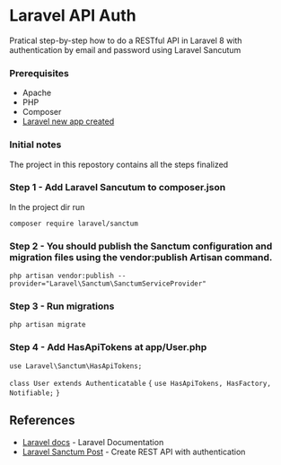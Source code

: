 # Laravel API Auth
<p>Pratical step-by-step how to do a RESTful API in Laravel 8 with authentication by email and password using Laravel Sancutum</p>

### Prerequisites
- Apache
- PHP
- Composer
- [Laravel new app created]([https://link](https://laravel.com/docs/8.x/installation#meet-laravel))
  
### Initial notes
The project in this repostory contains all the steps finalized

### Step 1 - Add Laravel Sancutum to composer.json
In the project dir run

`composer require laravel/sanctum`

### Step 2 - You should publish the Sanctum configuration and migration files using the vendor:publish Artisan command. 
`php artisan vendor:publish --provider="Laravel\Sanctum\SanctumServiceProvider"`

### Step 3 - Run migrations
`php artisan migrate`

### Step 4 - Add HasApiTokens at app/User.php

`use Laravel\Sanctum\HasApiTokens;`

`class User extends Authenticatable`
`{`
    `use HasApiTokens, HasFactory, Notifiable;`
`}`

## References
- [Laravel docs](https://laravel.com/docs/8.x) - Laravel Documentation
- [Laravel Sanctum Post](https://laravel.com/docs/8.x/sanctum#introduction) - Create REST API with authentication
